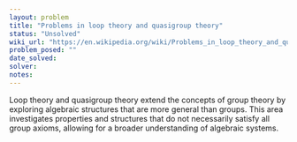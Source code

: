 ```yaml
---
layout: problem
title: "Problems in loop theory and quasigroup theory"
status: "Unsolved"
wiki_url: "https://en.wikipedia.org/wiki/Problems_in_loop_theory_and_quasigroup_theory"
problem_posed: ""
date_solved:
solver:
notes:
---
```

Loop theory and quasigroup theory extend the concepts of group theory by exploring algebraic structures that are more general than groups. This area investigates properties and structures that do not necessarily satisfy all group axioms, allowing for a broader understanding of algebraic systems.